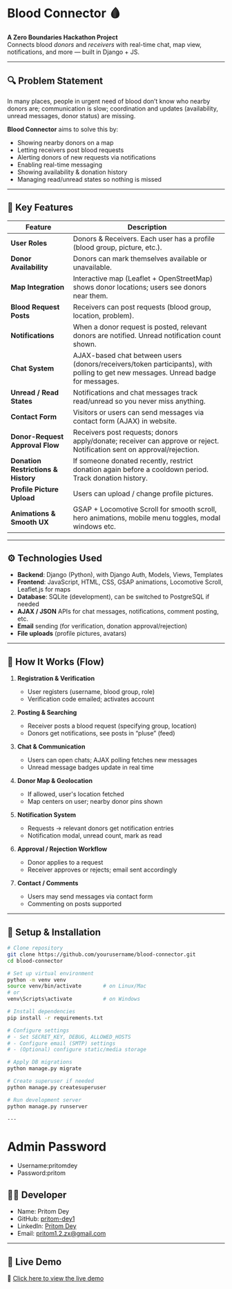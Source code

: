 # Blood Connector 🩸

**A Zero Boundaries Hackathon Project**  
Connects blood *donors* and *receivers* with real-time chat, map view, notifications, and more — built in Django + JS.

---

## 🔍 Problem Statement

In many places, people in urgent need of blood don’t know who nearby donors are; communication is slow; coordination and updates (availability, unread messages, donor status) are missing.  

**Blood Connector** aims to solve this by:

- Showing nearby donors on a map
- Letting receivers post blood requests
- Alerting donors of new requests via notifications  
- Enabling real-time messaging
- Showing availability & donation history  
- Managing read/unread states so nothing is missed

---

## 🎯 Key Features

| Feature | Description |
|---|---|
| **User Roles** | Donors & Receivers. Each user has a profile (blood group, picture, etc.). |
| **Donor Availability** | Donors can mark themselves available or unavailable. |
| **Map Integration** | Interactive map (Leaflet + OpenStreetMap) shows donor locations; users see donors near them. |
| **Blood Request Posts** | Receivers can post requests (blood group, location, problem). |
| **Notifications** | When a donor request is posted, relevant donors are notified. Unread notification count shown. |
| **Chat System** | AJAX-based chat between users (donors/receivers/token participants), with polling to get new messages. Unread badge for messages. |
| **Unread / Read States** | Notifications and chat messages track read/unread so you never miss anything. |
| **Contact Form** | Visitors or users can send messages via contact form (AJAX) in website. |
| **Donor-Request Approval Flow** | Receivers post requests; donors apply/donate; receiver can approve or reject. Notification sent on approval/rejection. |
| **Donation Restrictions & History** | If someone donated recently, restrict donation again before a cooldown period. Track donation history. |
| **Profile Picture Upload** | Users can upload / change profile pictures. |
| **Animations & Smooth UX** | GSAP + Locomotive Scroll for smooth scroll, hero animations, mobile menu toggles, modal windows etc. |

---

## ⚙️ Technologies Used

- **Backend**: Django (Python), with Django Auth, Models, Views, Templates  
- **Frontend**: JavaScript, HTML, CSS, GSAP animations, Locomotive Scroll, Leaflet.js for maps  
- **Database**: SQLite (development), can be switched to PostgreSQL if needed  
- **AJAX / JSON** APIs for chat messages, notifications, comment posting, etc.  
- **Email** sending (for verification, donation approval/rejection)  
- **File uploads** (profile pictures, avatars)  

---

## 📑 How It Works (Flow)

1. **Registration & Verification**  
   - User registers (username, blood group, role)  
   - Verification code emailed; activates account  

2. **Posting & Searching**  
   - Receiver posts a blood request (specifying group, location)  
   - Donors get notifications, see posts in “pluse” (feed)  

3. **Chat & Communication**  
   - Users can open chats; AJAX polling fetches new messages  
   - Unread message badges update in real time  

4. **Donor Map & Geolocation**  
   - If allowed, user's location fetched  
   - Map centers on user; nearby donor pins shown  

5. **Notification System**  
   - Requests → relevant donors get notification entries  
   - Notification modal, unread count, mark as read  

6. **Approval / Rejection Workflow**  
   - Donor applies to a request  
   - Receiver approves or rejects; email sent accordingly  

7. **Contact / Comments**  
   - Users may send messages via contact form  
   - Commenting on posts supported  

---



## 🧾 Setup & Installation

```bash
# Clone repository
git clone https://github.com/yourusername/blood-connector.git
cd blood-connector

# Set up virtual environment
python -m venv venv
source venv/bin/activate       # on Linux/Mac
# or
venv\Scripts\activate          # on Windows

# Install dependencies
pip install -r requirements.txt

# Configure settings
# - Set SECRET_KEY, DEBUG, ALLOWED_HOSTS
# - Configure email (SMTP) settings
# - (Optional) configure static/media storage

# Apply DB migrations
python manage.py migrate

# Create superuser if needed
python manage.py createsuperuser

# Run development server
python manage.py runserver

---
```
# Admin Password
- Username:pritomdey
- Password:pritom
## 👨‍💻 Developer

- Name: Pritom Dey 
- GitHub: [pritom-dey1](https://github.com/pritom-dey1)  
- LinkedIn: [Pritom Dey](https://www.linkedin.com/in/pritom-dey1/)  
- Email: pritom1.2.zx@gmail.com 

---

## 🚀 Live Demo

🔗 [Click here to view the live demo](https://zero-boundaries-hackathon.onrender.com/)  